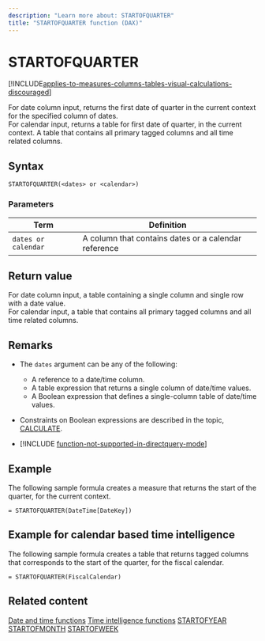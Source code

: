 ```yaml
---
description: "Learn more about: STARTOFQUARTER"
title: "STARTOFQUARTER function (DAX)"
---
```

# STARTOFQUARTER

[!INCLUDE[applies-to-measures-columns-tables-visual-calculations-discouraged](includes/applies-to-measures-columns-tables-visual-calculations-discouraged.md)]

For date column input, returns the first date of quarter in the current context for the specified column of dates.  
For calendar input, returns a table for first date of quarter, in the current context. A table that contains all primary tagged columns and all time related columns.

## Syntax

```
STARTOFQUARTER(<dates> or <calendar>)
```

### Parameters

|Term|Definition|
|--------|--------------|
|`dates or calendar`|A column that contains dates or a calendar reference|

## Return value

For date column input, a table containing a single column and single row with a date value.  
For calendar input, a table that contains all primary tagged columns and all time related columns.

## Remarks

- The `dates` argument can be any of the following:
  - A reference to a date/time column.
  - A table expression that returns a single column of date/time values.
  - A Boolean expression that defines a single-column table of date/time values.

- Constraints on Boolean expressions are described in the topic, [CALCULATE](calculate-function-dax.md).

- [!INCLUDE [function-not-supported-in-directquery-mode](includes/function-not-supported-in-directquery-mode.md)]

## Example

The following sample formula creates a measure that returns the start of the quarter, for the current context.

```dax
= STARTOFQUARTER(DateTime[DateKey])
```

## Example for calendar based time intelligence

The following sample formula creates a table that returns tagged columns that corresponds to the start of the quarter, for the fiscal calendar.

```dax
= STARTOFQUARTER(FiscalCalendar)
```

## Related content
[Date and time functions](date-and-time-functions-dax.md)
[Time intelligence functions](time-intelligence-functions-dax.md)
[STARTOFYEAR](startofyear-function-dax.md)
[STARTOFMONTH](startofmonth-function-dax.md)
[STARTOFWEEK](startofweek-function-dax.md)
